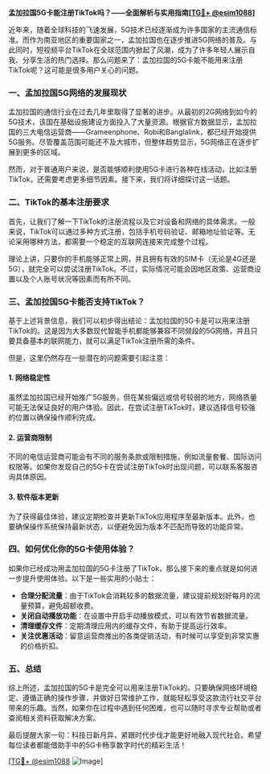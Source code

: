 **孟加拉国5G卡能注册TikTok吗？——全面解析与实用指南[[TG💪+ @esim1088](https://t.me/s/esim1088)]**

近年来，随着全球科技的飞速发展，5G技术已经逐渐成为许多国家的主流通信标准。而作为南亚地区的重要国家之一，孟加拉国也在逐步推进5G网络的普及。与此同时，短视频平台TikTok在全球范围内掀起了风潮，成为了许多年轻人展示自我、分享生活的热门选择。那么问题来了：孟加拉国的5G卡能不能用来注册TikTok呢？这可能是很多用户关心的问题。

### 一、孟加拉国5G网络的发展现状

孟加拉国的通信行业在过去几年里取得了显著的进步。从最初的2G网络到如今的5G技术，该国在基础设施建设方面投入了大量资源。根据官方数据显示，孟加拉国的三大电信运营商——Grameenphone、Robi和Banglalink，都已经开始提供5G服务。尽管覆盖范围可能还不及大城市，但整体趋势显示，5G网络正在逐步扩展到更多的区域。

然而，对于普通用户来说，是否能够顺利使用5G卡进行各种在线活动，比如注册TikTok，还需要考虑更多细节因素。接下来，我们将详细探讨这一话题。

### 二、TikTok的基本注册要求

首先，让我们了解一下TikTok的注册流程以及它对设备和网络的具体需求。一般来说，TikTok可以通过多种方式注册，包括手机号码验证、邮箱地址验证等。无论采用哪种方法，都需要一个稳定的互联网连接来完成整个过程。

理论上讲，只要你的手机能够正常上网，并且拥有有效的SIM卡（无论是4G还是5G），就完全可以尝试注册TikTok。不过，实际情况可能会因地区政策、运营商设置以及个人账号状况等因素而有所不同。

### 三、孟加拉国5G卡能否支持TikTok？

基于上述背景信息，我们可以初步得出结论：孟加拉国的5G卡是可以用来注册TikTok的。这是因为大多数现代智能手机都能够兼容不同频段的5G网络，并且只要具备基本的联网能力，就可以满足TikTok注册所需的条件。

但是，这里仍然存在一些潜在的问题需要引起注意：

#### 1. **网络稳定性**
虽然孟加拉国已经开始推广5G服务，但在某些偏远或信号较弱的地方，网络质量可能无法保证良好的用户体验。因此，在尝试注册TikTok时，建议选择信号较强的位置以确保操作顺利完成。

#### 2. **运营商限制**
不同的电信运营商可能会有不同的服务条款或限制措施，例如流量套餐、国际访问权限等。如果你发现自己的5G卡在尝试注册TikTok时出现问题，可以联系客服咨询具体原因。

#### 3. **软件版本更新**
为了获得最佳体验，建议定期检查并更新TikTok应用程序至最新版本。此外，也要确保操作系统保持最新状态，以便避免因为版本不匹配而导致的功能异常。

### 四、如何优化你的5G卡使用体验？

如果你已经成功用孟加拉国的5G卡注册了TikTok，那么接下来的重点就是如何进一步提升使用体验。以下是一些实用的小贴士：

- **合理分配流量**：由于TikTok会消耗较多的数据流量，建议提前规划好每月的流量预算，避免超额收费。
- **关闭自动播放功能**：在设置中开启手动播放模式，可以有效节省数据流量。
- **清理缓存文件**：定期清理应用内的缓存文件，有助于提高运行效率。
- **关注优惠活动**：留意运营商推出的各类促销活动，有时候可以享受到非常实惠的价格折扣。

### 五、总结

综上所述，孟加拉国的5G卡是完全可以用来注册TikTok的。只要确保网络环境稳定、遵循正确的操作步骤，并做好日常维护工作，就能轻松享受这款流行社交平台带来的乐趣。当然，如果你在过程中遇到任何困难，也可以随时寻求专业帮助或者查阅相关资料获取解决方案。

最后提醒大家一句：科技日新月异，紧跟时代步伐才能更好地融入现代社会。希望每位读者都能借助手中的5G卡畅享数字时代的精彩生活！

[[TG💪+ @esim1088](https://t.me/s/esim1088) ![Image](https://i.postimg.cc/4NQfJmqS/Snipaste-2025-05-13-00-14-12.png)]